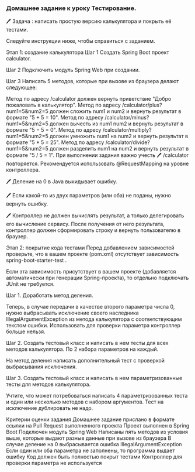 ### Домашнее задание к уроку Тестирование.

🖊️   Задача : написать простую версию калькулятора и покрыть её тестами.

Следуйте инструкции ниже, чтобы справиться с заданием.

Этап 1: создание калькулятора
Шаг 1
Создать Spring Boot проект calculator.

Шаг 2
Подключить модуль Spring Web при создании.

Шаг 3
Написать 5 методов, которые при вызове из браузера делают следующее:

 Метод по адресу /calculator должен вернуть приветствие "Добро пожаловать в калькулятор".
 Метод по адресу /calculator/plus?num1=5&num2=5 должен сложить num1 и num2 и вернуть результат в формате "5 + 5 = 10".
 Метод по адресу /calculator/minus?num1=5&num2=5 должен вычесть из num1 num2 и вернуть результат в формате "5 − 5 = 0".
 Метод по адресу /calculator/multiply?num1=5&num2=5 должен умножить num1 на num2 и вернуть результат в формате "5 * 5 = 25".
 Метод по адресу /calculator/divide?num1=5&num2=5 должен разделить num1 на num2 и вернуть результат в формате "5 / 5 = 1".
При выполнении задания важно учесть
🖊️ /calculator повторяется. Рекомендуется использовать @RequestMapping на уровне контроллера.

🖊️ Деление на 0 в Java выкидывает ошибку.

🖊️ Если какой-то из двух параметров (или оба) не поданы, нужно вернуть ошибку.

🖊️ Контроллер не должен вычислять результат, а только делегировать его вычисление сервису. После получения от него результата, контроллер должен сформировать строку и вернуть пользователю в браузер.

Этап 2: покрытие кода тестами
Перед добавлением зависимостей проверьте, что в вашем проекте (pom.xml) отсутствует зависимость 
spring-boot-starter-test
.

Если эта зависимость присутствует в вашем проекте (добавляется автоматически при генерации Spring-проекта), то отдельно подключать JUnit не требуется.

Шаг 1. Доработать метод деления.

Теперь, в случае передачи в качестве второго параметра числа 0, нужно выбрасывать исключение своего наследника IllegalArgumentException из метода калькулятора 
с соответствующим текстом ошибки. Использовать для проверки параметра контроллер больше нельзя.

Шаг 2. Создать тестовый класс и написать в нем тесты для всех методов калькулятора. По 2 набора параметров на каждый.

На метод деления написать дополнительный тест с проверкой выбрасывания исключения.

Шаг 3. Создать тестовый класс и написать в нем параметризованные тесты для методов калькулятора.

Учтите, что может потребоваться написать 4 параметризованных теста и один или несколько методов с набором аргументов. Тест на исключение дублировать не надо.

 

Критерии оценки задания
 Домашнее задание прислано в формате ссылки на Pull Request выполненного проекта
 Проект выполнен в Spring Boot
 Подключен модуль Spring Web
 Написаны пять методов из условия выше, которые выдают разные данные при вызове из браузера
 В случае деление на 0 выбрасывается ошибка IllegalArgumentException
 Если один или оба параметра не заполнены, то программа выдает ошибку
 Код должен быть полностью покрыт тестами
 Контроллер для проверки параметра не используется

